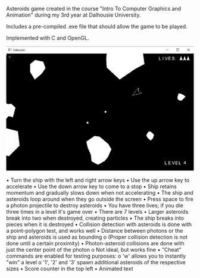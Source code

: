 Asteroids game created in the course "Intro To Computer Graphics and Animation" during my 3rd year at Dalhousie University.

Includes a pre-compiled .exe file that should allow the game to be played.

Implemented with C and OpenGL.

![Screenshot](image.png)

•	Turn the ship with the left and right arrow keys
•	Use the up arrow key to accelerate
•	Use the down arrow key to come to a stop
•	Ship retains momentum and gradually slows down when not accelerating
•	The ship and asteroids loop around when they go outside the screen
•	Press space to fire a photon projectile to destroy asteroids
•	You have three lives; if you die three times in a level it's game over
•	There are 7 levels
•	Larger asteroids break into two when destroyed, creating particles
•	The ship breaks into pieces when it is destroyed
•	Collision detection with asteroids is done with a point-polygon test, and works well
•	Distance between photons or the ship and asteroids is used as bounding
	o	(Proper collision detection is not done until a certain proximity)
•	 Photon-asteroid collisions are done with just the center point of the photon
	o	Not ideal, but works fine
•	"Cheat" commands are enabled for testing purposes:
	o	'w' allows you to instantly "win" a level
	o	'1', '2' and '3' spawn additional asteroids of the respective sizes
•	Score counter in the top left
•	Animated text
